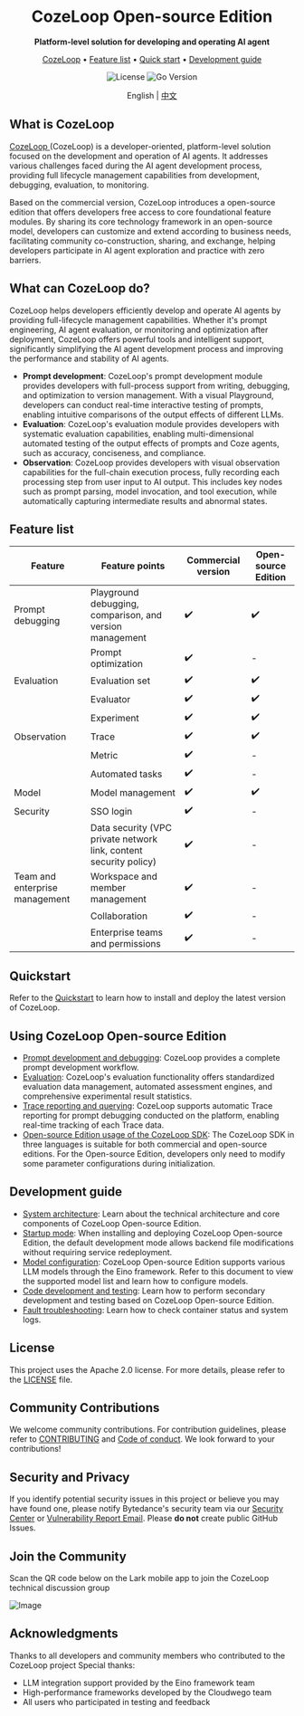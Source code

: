 <div align="center">
<h1>CozeLoop Open-source Edition</h1>
<p><strong> Platform-level solution for developing and operating AI agent</strong></p>
<p>
<a href="#What-can-CozeLoop-do">CozeLoop</a> •
<a href="#Feature-list">Feature list</a> •
<a href="#Quickstart">Quick start</a> •
<a href="#Development-guide">Development guide</a>
</p>
<p>
  <img alt="License" src="https://img.shields.io/badge/license-apache2.0-blue.svg">
  <img alt="Go Version" src="https://img.shields.io/badge/go-%3E%3D%201.23.4-blue">
</p>

English | [中文](README.cn.md)

</div>

## What is CozeLoop

[CozeLoop ](https://www.coze.cn/loop) (CozeLoop) is a developer-oriented, platform-level solution focused on the development and operation of AI agents. It addresses various challenges faced during the AI agent development process, providing full lifecycle management capabilities from development, debugging, evaluation, to monitoring.

Based on the commercial version, CozeLoop introduces a open-source edition that offers developers free access to core foundational feature modules. By sharing its core technology framework in an open-source model, developers can customize and extend according to business needs, facilitating community co-construction, sharing, and exchange, helping developers participate in AI agent exploration and practice with zero barriers.

## What can CozeLoop do?
CozeLoop helps developers efficiently develop and operate AI agents by providing full-lifecycle management capabilities. Whether it's prompt engineering, AI agent evaluation, or monitoring and optimization after deployment, CozeLoop offers powerful tools and intelligent support, significantly simplifying the AI agent development process and improving the performance and stability of AI agents.

* **Prompt development**: CozeLoop's prompt development module provides developers with full-process support from writing, debugging, and optimization to version management. With a visual Playground, developers can conduct real-time interactive testing of prompts, enabling intuitive comparisons of the output effects of different LLMs.
* **Evaluation**: CozeLoop's evaluation module provides developers with systematic evaluation capabilities, enabling multi-dimensional automated testing of the output effects of prompts and Coze agents, such as accuracy, conciseness, and compliance.
* **Observation**: CozeLoop provides developers with visual observation capabilities for the full-chain execution process, fully recording each processing step from user input to AI output. This includes key nodes such as prompt parsing, model invocation, and tool execution, while automatically capturing intermediate results and abnormal states.

## Feature list
| **Feature** | **Feature points** | **Commercial version** | **Open-source Edition** |
| --- | --- | --- | --- |
| Prompt debugging | Playground debugging, comparison, and version management | ✔️ | ✔️ |
|  | Prompt optimization | ✔️ | - |
| Evaluation | Evaluation set | ✔️ | ✔️ |
|  | Evaluator | ✔️ | ✔️ |
|  | Experiment | ✔️ | ✔️ |
| Observation | Trace | ✔️ | ✔️ |
|  | Metric | ✔️ | - |
|  | Automated tasks | ✔️ | - |
| Model | Model management | ✔️ | ✔️ |
| Security | SSO login | ✔️ | - |
|  | Data security (VPC private network link, content security policy) | ✔️ | - |
| Team and enterprise management | Workspace and member management | ✔️ | - |
|  | Collaboration | ✔️ | - |
|  | Enterprise teams and permissions | ✔️ | - |
## Quickstart
Refer to the [Quickstart](https://github.com/coze-dev/cozeloop/wiki/2.-Quickstart) to learn how to install and deploy the latest version of CozeLoop.
## Using CozeLoop Open-source Edition

* [Prompt development and debugging](https://loop.coze.cn/open/docs/cozeloop/create-prompt): CozeLoop provides a complete prompt development workflow.
* [Evaluation](https://loop.coze.cn/open/docs/cozeloop/create-prompt): CozeLoop's evaluation functionality offers standardized evaluation data management, automated assessment engines, and comprehensive experimental result statistics.
* [Trace reporting and querying](https://loop.coze.cn/open/docs/cozeloop/trace-integrate): CozeLoop supports automatic Trace reporting for prompt debugging conducted on the platform, enabling real-time tracking of each Trace data.
* [Open-source Edition usage of the CozeLoop SDK](https://github.com/coze-dev/cozeloop/wiki/8.-Open-source-edition-uses-CozeLoop-SDK): The CozeLoop SDK in three languages is suitable for both commercial and open-source editions. For the Open-source Edition, developers only need to modify some parameter configurations during initialization.

## Development guide

* [System architecture](https://github.com/coze-dev/cozeloop/wiki/3.-Architecture): Learn about the technical architecture and core components of CozeLoop Open-source Edition.
* [Startup mode](https://github.com/coze-dev/cozeloop/wiki/4.-Service-startup-modes): When installing and deploying CozeLoop Open-source Edition, the default development mode allows backend file modifications without requiring service redeployment.
* [Model configuration](https://github.com/coze-dev/cozeloop/wiki/5.-Model-configuration): CozeLoop Open-source Edition supports various LLM models through the Eino framework. Refer to this document to view the supported model list and learn how to configure models.
* [Code development and testing](https://github.com/coze-dev/cozeloop/wiki/6.-Code-development-and-testing): Learn how to perform secondary development and testing based on CozeLoop Open-source Edition.
* [Fault troubleshooting](https://github.com/coze-dev/cozeloop/wiki/7.-Troubleshooting): Learn how to check container status and system logs.

## License
This project uses the Apache 2.0 license. For more details, please refer to the [LICENSE](LICENSE) file.
## Community Contributions
We welcome community contributions. For contribution guidelines, please refer to [CONTRIBUTING](CONTRIBUTING.md) and [Code of conduct](CODE_OF_CONDUCT.md). We look forward to your contributions!
## Security and Privacy
If you identify potential security issues in this project or believe you may have found one, please notify Bytedance's security team via our [Security Center](https://security.bytedance.com/src) or [Vulnerability Report Email](sec@bytedance.com).
Please **do not** create public GitHub Issues.
## Join the Community
Scan the QR code below on the Lark mobile app to join the CozeLoop technical discussion group

![Image](https://p9-arcosite.byteimg.com/tos-cn-i-goo7wpa0wc/8fae8f0e7b124831b1dd94aa9a5c60c1~tplv-goo7wpa0wc-image.image)
## Acknowledgments
Thanks to all developers and community members who contributed to the CozeLoop project Special thanks:

* LLM integration support provided by the Eino framework team
* High-performance frameworks developed by the Cloudwego team
* All users who participated in testing and feedback
